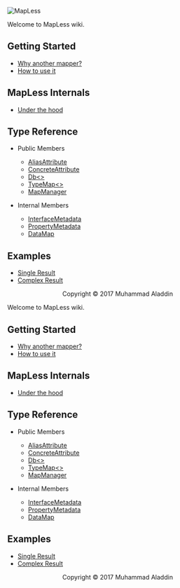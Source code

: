 ![MapLess](https://s10.postimg.org/b9rssvf5l/Map_Less.png "MapLess")

Welcome to MapLess wiki.

## Getting Started

* [Why another mapper?]()
* [How to use it]()

## MapLess Internals
* [Under the hood]()

## Type Reference
* Public Members
  * [AliasAttribute]()
  * [ConcreteAttribute]()
  * [Db<>]()
  * [TypeMap<>]()
  * [MapManager]()

* Internal Members
  * [InterfaceMetadata]()
  * [PropertyMetadata]()
  * [DataMap]()

## Examples
* [Single Result]()
* [Complex Result]()

<footer>
  <center>Copyright © 2017 Muhammad Aladdin</center>
</footer>

Welcome to MapLess wiki.

## Getting Started

* [Why another mapper?]()
* [How to use it]()

## MapLess Internals
* [Under the hood]()

## Type Reference
* Public Members
  * [AliasAttribute]()
  * [ConcreteAttribute]()
  * [Db<>]()
  * [TypeMap<>]()
  * [MapManager]()

* Internal Members
  * [InterfaceMetadata]()
  * [PropertyMetadata]()
  * [DataMap]()

## Examples
* [Single Result]()
* [Complex Result]()

<footer>
  <center>Copyright © 2017 Muhammad Aladdin</center>
</footer>
